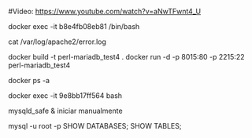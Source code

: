 #Video:
https://www.youtube.com/watch?v=aNwTFwnt4_U

docker exec -it b8e4fb08eb81 /bin/bash


cat /var/log/apache2/error.log



docker build -t perl-mariadb_test4 .
docker run -d -p 8015:80 -p 2215:22 perl-mariadb_test4

docker ps -a


docker exec -it 9e8bb17ff564 bash


mysqld_safe &         iniciar  manualmente

mysql -u root -p
SHOW DATABASES;
SHOW TABLES;

